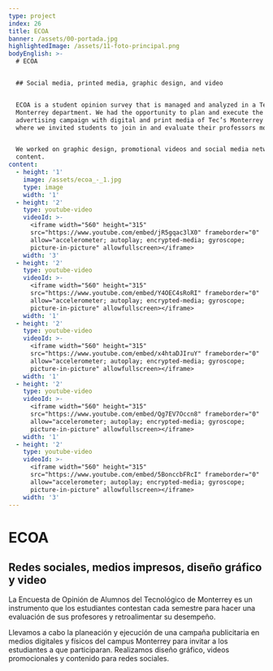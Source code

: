 ```yaml
---
type: project
index: 26
title: ECOA
banner: /assets/00-portada.jpg
highlightedImage: /assets/11-foto-principal.png
bodyEnglish: >-
  # ECOA


  ## Social media, printed media, graphic design, and video


  ECOA is a student opinion survey that is managed and analyzed in a Tec de
  Monterrey department. We had the opportunity to plan and execute the
  advertising campaign with digital and print media of Tec’s Monterrey Campus,
  where we invited students to join in and evaluate their professors more often.


  We worked on graphic design, promotional videos and social media network
  content.
content:
  - height: '1'
    image: /assets/ecoa_-_1.jpg
    type: image
    width: '1'
  - height: '2'
    type: youtube-video
    videoId: >-
      <iframe width="560" height="315"
      src="https://www.youtube.com/embed/jR5gqac3lX0" frameborder="0"
      allow="accelerometer; autoplay; encrypted-media; gyroscope;
      picture-in-picture" allowfullscreen></iframe>
    width: '3'
  - height: '2'
    type: youtube-video
    videoId: >-
      <iframe width="560" height="315"
      src="https://www.youtube.com/embed/Y4OEC4sRoRI" frameborder="0"
      allow="accelerometer; autoplay; encrypted-media; gyroscope;
      picture-in-picture" allowfullscreen></iframe>
    width: '1'
  - height: '2'
    type: youtube-video
    videoId: >-
      <iframe width="560" height="315"
      src="https://www.youtube.com/embed/x4htaDJIruY" frameborder="0"
      allow="accelerometer; autoplay; encrypted-media; gyroscope;
      picture-in-picture" allowfullscreen></iframe>
    width: '1'
  - height: '2'
    type: youtube-video
    videoId: >-
      <iframe width="560" height="315"
      src="https://www.youtube.com/embed/Qg7EV7Occn8" frameborder="0"
      allow="accelerometer; autoplay; encrypted-media; gyroscope;
      picture-in-picture" allowfullscreen></iframe>
    width: '1'
  - height: '2'
    type: youtube-video
    videoId: >-
      <iframe width="560" height="315"
      src="https://www.youtube.com/embed/5BonccbFRcI" frameborder="0"
      allow="accelerometer; autoplay; encrypted-media; gyroscope;
      picture-in-picture" allowfullscreen></iframe>
    width: '3'
---
```

# ECOA

## Redes sociales, medios impresos, diseño gráfico y video

La Encuesta de Opinión de Alumnos del Tecnológico de Monterrey es un instrumento que los estudiantes contestan cada semestre para hacer una evaluación de sus profesores y retroalimentar su desempeño.

Llevamos a cabo la planeación y ejecución de una campaña publicitaria en medios digitales y físicos del campus Monterrey para invitar a los estudiantes a que participaran. Realizamos diseño gráfico, videos promocionales y contenido para redes sociales.

